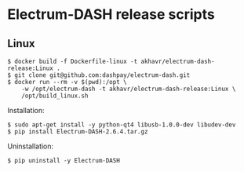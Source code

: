 # Electrum-DASH release scripts

## Linux

```
$ docker build -f Dockerfile-linux -t akhavr/electrum-dash-release:Linux .
$ git clone git@github.com:dashpay/electrum-dash.git
$ docker run --rm -v $(pwd):/opt \
    -w /opt/electrum-dash -t akhavr/electrum-dash-release:Linux \
    /opt/build_linux.sh
```
	
Installation:

```
$ sudo apt-get install -y python-qt4 libusb-1.0.0-dev libudev-dev
$ pip install Electrum-DASH-2.6.4.tar.gz
```

Uninstallation:

```
$ pip uninstall -y Electrum-DASH
```
